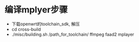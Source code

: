 # 编译mplyer步骤 #
- 下载openwrt的toolchain_sdk, 解压
- cd cross-build
- ./misc/building.sh /path_for_toolchain/ ffmpeg faad2 mplayer
